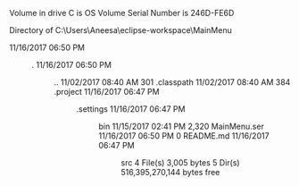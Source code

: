  Volume in drive C is OS
 Volume Serial Number is 246D-FE6D

 Directory of C:\Users\Aneesa\eclipse-workspace\MainMenu

11/16/2017  06:50 PM    <DIR>          .
11/16/2017  06:50 PM    <DIR>          ..
11/02/2017  08:40 AM               301 .classpath
11/02/2017  08:40 AM               384 .project
11/16/2017  06:47 PM    <DIR>          .settings
11/16/2017  06:47 PM    <DIR>          bin
11/15/2017  02:41 PM             2,320 MainMenu.ser
11/16/2017  06:50 PM                 0 README.md
11/16/2017  06:47 PM    <DIR>          src
               4 File(s)          3,005 bytes
               5 Dir(s)  516,395,270,144 bytes free
